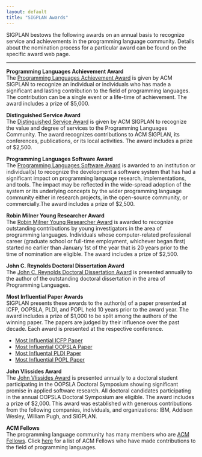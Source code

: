 ```yaml
---
layout: default
title: "SIGPLAN Awards"
---
```

SIGPLAN bestows the following awards on an annual basis to
recognize service and achievements in the programming language
community. Details about the nomination process for a particular
award can be found on the specific award web page.

* * * * *

**Programming Languages Achievement Award**  
The
[Programming Languages Achievement Award](/Awards/Achievement) is
given by ACM SIGPLAN to recognize an individual or individuals who
has made a significant and lasting contribution to the field of
programming languages. The contribution can be a single event or a
life-time of achievement. The award includes a prize of $5,000.

**Distinguished Service Award**  
The
[Distinguished Service Award](/Awards/Service) is given by ACM
SIGPLAN to recognize the value and degree of services to the
Programming Languages Community. The award recognizes contributions
to ACM SIGPLAN, its conferences, publications, or its local
activities. The award includes a prize of $2,500.

**Programming Languages Software Award**  
The
[Programming Languages Software Award](/Awards/Software) is
awarded to an institution or individual(s) to recognize the
development a software system that has had a significant impact on
programming language research, implementations, and tools. The
impact may be reflected in the wide-spread adoption of the system
or its underlying concepts by the wider programming language
community either in research projects, in the open-source
community, or commercially.The award includes a prize of $2,500.

**Robin Milner Young Researcher Award**  
The
[Robin Milner Young Researcher Award](/Awards/Milner) is awarded
to recognize outstanding contributions by young investigators in
the area of programming languages. Individuals whose
computer-related professional career (graduate school or full-time
employment, whichever began first) started no earlier than January
1st of the year that is 20 years prior to the time of nomination
are eligible. The award includes a prize of $2,500.

**John C. Reynolds Doctoral Dissertation Award**  
The
[John C. Reynolds Doctoral Dissertation Award](/Awards/Dissertation) is presented
annually to the author of the outstanding doctoral dissertation in
the area of Programming Languages.

**Most Influential Paper Awards**  
SIGPLAN presents these awards
to the author(s) of a paper presented at ICFP, OOPSLA, PLDI, and
POPL held 10 years prior to the award year. The award includes a
prize of $1,000 to be split among the authors of the winning paper.
The papers are judged by their influence over the past decade. Each
award is presented at the respective conference.

-   [Most Influential ICFP Paper](/Awards/ICFP)
-   [Most Influential OOPSLA Paper](/Awards/OOPSLA)
-   [Most Influental PLDI Paper](/Awards/PLDI)
-   [Most Influential POPL Paper](/Awards/POPL)


**John Vlissides Award**  
The
[John Vlissides Award](/Awards/Vlissides) is presented annually
to a doctoral student participating in the OOPSLA Doctoral
Symposium showing significant promise in applied software research.
All doctoral candidates participating in the annual OOPSLA Doctoral
Symposium are eligible. The award includes a prize of $2,000. This
award was established with generous contributions from the
following companies, individuals, and organizations: IBM, Addison
Wesley, William Pugh, and SIGPLAN.

**ACM Fellows**  
The programming language community has many members who are
[ACM Fellows](http://fellows.acm.org/). Click
[here](/Awards/ACMFellows) for a list of ACM Fellows who have made
contributions to the field of programming languages.
